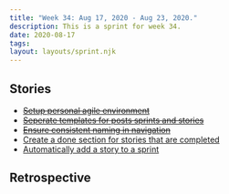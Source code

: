 ```yaml
---
title: "Week 34: Aug 17, 2020 - Aug 23, 2020."
description: This is a sprint for week 34.
date: 2020-08-17
tags:
layout: layouts/sprint.njk
---
```


## Stories

- ~~[Setup personal agile environment](/stories/setup-personal-agile-environment)~~
- ~~[Seperate templates for posts sprints and stories](/stories/seperate-templates-for-posts-sprints-and-stories)~~
- ~~[Ensure consistent naming in navigation](/stories/ensure-consistent-naming-in-navigation)~~
- [Create a done section for stories that are completed](/stories/create-a-done-section-for-stories-that-are-completed)
- [Automatically add a story to a sprint](/stories/automatically-add-a-story-to-a-sprint)

## Retrospective
